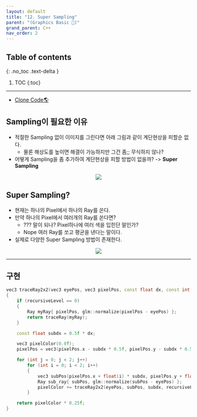 ```yaml
---
layout: default
title: "12. Super Sampling"
parent: "(Graphics Basic 🎡)"
grand_parent: C++
nav_order: 2
---
```


## Table of contents
{: .no_toc .text-delta }

1. TOC
{:toc}

---

* [Clone Code🌎](https://github.com/EasyCoding-7/Dx11ExampleWithImgui/tree/16/14_SuperSampling)

## Sampling이 필요한 이유

* 적절한 Sampling 없이 이미지를 그린다면 아래 그림과 같이 계단현상을 피할순 없다.
    * 물론 해상도를 높이면 해결이 가능하지만 그건 좀;; 무식하지 않나?
* 어떻게 Sampling을 좀 추가하여 계단현상을 피할 방법이 없을까? -> **Super Sampling**

<p align="center">
  <img src="https://taehyungs-programming-blog.github.io/blog/assets/images/cpp/graphics/graphics-12-2.png"/>
</p>

## Super Sampling?

* 현재는 하나의 Pixel에서 하나의 Ray를 쏜다.
* 만약 하나의 Pixel에서 여러개의 Ray를 쏜다면?
    * ??? 말이 되나? Pixel하나에 여러 색을 입힌단 말인가?
    * Nope 여러 Ray를 쏘고 평균을 낸다는 말이다.
* 실제로 다양한 Super Sampling 방법이 존재한다.

<p align="center">
  <img src="https://taehyungs-programming-blog.github.io/blog/assets/images/cpp/graphics/graphics-12-1.png"/>
</p>

---

## 구현

```cpp
vec3 traceRay2x2(vec3 eyePos, vec3 pixelPos, const float dx, const int recursiveLevel)
{
    if (recursiveLevel == 0)
    {
        Ray myRay{ pixelPos, glm::normalize(pixelPos - eyePos) };
        return traceRay(myRay);
    }

    const float subdx = 0.5f * dx;

    vec3 pixelColor(0.0f);
    pixelPos = vec3(pixelPos.x - subdx * 0.5f, pixelPos.y - subdx * 0.5f, pixelPos.z);

    for (int j = 0; j < 2; j++)
        for (int i = 0; i < 2; i++)
        {
            vec3 subPos(pixelPos.x + float(i) * subdx, pixelPos.y + float(j) * subdx, pixelPos.z);
            Ray sub_ray{ subPos, glm::normalize(subPos - eyePos) };
            pixelColor += traceRay2x2(eyePos, subPos, subdx, recursiveLevel - 1);
        }

    return pixelColor * 0.25f;
}
```
